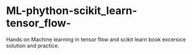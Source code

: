 # ML-phython-scikit_learn-tensor_flow-
Hands on Machine learning in tensor flow and scikit learn book excersice solution and practice.
